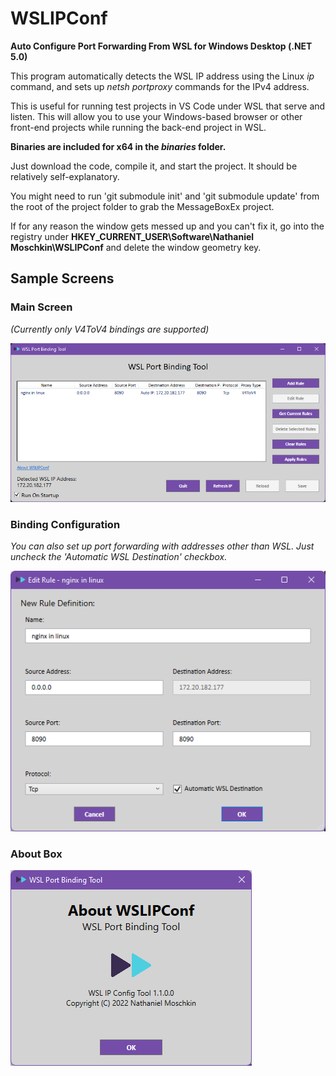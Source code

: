 # WSLIPConf
__Auto Configure Port Forwarding From WSL for Windows Desktop (.NET 5.0)__

This program automatically detects the WSL IP address using the Linux _ip_ command, and sets up _netsh portproxy_ commands for the IPv4 address.  

This is useful for running test projects in VS Code under WSL that serve and listen.  This will allow you to use your Windows-based browser or other front-end projects while running the back-end project in WSL.

__Binaries are included for x64 in the _binaries_ folder.__

Just download the code, compile it, and start the project.  It should be relatively self-explanatory. 

You might need to run 'git submodule init' and 'git submodule update' from the root of the project folder to grab the MessageBoxEx project.

If for any reason the window gets messed up and you can't fix it, go into the registry under __HKEY_CURRENT_USER\Software\Nathaniel Moschkin\WSLIPConf__ and delete the window geometry key.

## Sample Screens

### Main Screen

_(Currently only V4ToV4 bindings are supported)_

![](docs/image1.png)

### Binding Configuration

_You can also set up port forwarding with addresses other than WSL. Just uncheck the 'Automatic WSL Destination' checkbox._

![](docs/image2.png)

### About Box 
![](docs/image3.png)

